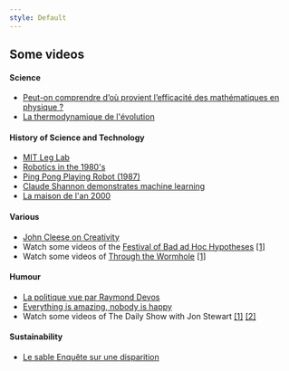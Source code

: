 ```yaml
---
style: Default
---
```


## Some videos


#### Science

- [Peut-on comprendre d’où provient l’efficacité des mathématiques en physique ?](https://www.youtube.com/watch?v=YQMhrVSR6X0)
- [La thermodynamique de l'évolution](https://www.youtube.com/watch?v=6lNz5vmKEFA)

#### History of Science and Technology

- [MIT Leg Lab](https://www.youtube.com/watch?v=XFXj81mvInc)
- [Robotics in the 1980's](https://www.youtube.com/watch?v=ciaarZEW9vA)
- [Ping Pong Playing Robot (1987)](https://www.youtube.com/watch?v=TDDjH3P6yqI)
- [Claude Shannon demonstrates machine learning](https://www.youtube.com/watch?v=vPKkXibQXGA)
- [La maison de l'an 2000](http://www.ina.fr/video/CAA7901376201/la-maison-de-l-an-2000-video.html)

#### Various

- [John Cleese on Creativity](https://www.youtube.com/watch?v=Qby0ed4aVpo)
- Watch some videos of the [Festival of Bad ad Hoc Hypotheses](http://bahfest.com/) [[1]](https://www.youtube.com/watch?v=Zm-sQnazFAQ)
- Watch some videos of [Through the Wormhole](http://www.sciencechannel.com/tv-shows/through-the-wormhole/) [[1]](http://www.sciencechannel.com/tv-shows/through-the-wormhole/are-we-here-for-a-reason-2/)

#### Humour

- [La politique vue par Raymond Devos](https://www.youtube.com/watch?v=xpCx_bmPyOQ)
- [Everything is amazing, nobody is happy](http://zenmoments.org/everythings-amazing-nobodys-happy/)
- Watch some videos of The Daily Show with Jon Stewart [[1]](https://www.youtube.com/watch?v=mqmtjlSxA_g) [[2]](http://thedailyshow.cc.com/videos/ehkm0w/ricky-gervais)

#### Sustainability

- [Le sable Enquête sur une disparition ](https://www.youtube.com/watch?v=xcYBCGHq3nc)
